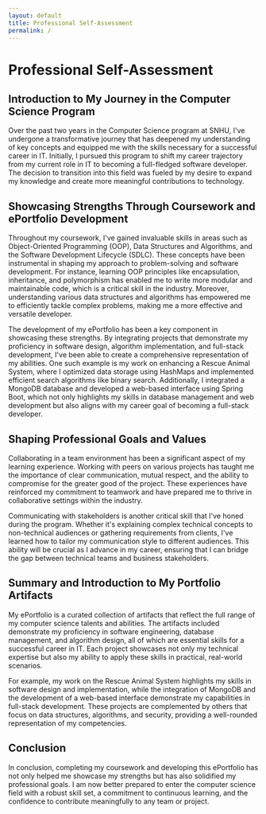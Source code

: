```yaml
---
layout: default
title: Professional Self-Assessment
permalink: /
---
```


# Professional Self-Assessment

## Introduction to My Journey in the Computer Science Program

Over the past two years in the Computer Science program at SNHU, I've undergone a transformative journey that has deepened my understanding of key concepts and equipped me with the skills necessary for a successful career in IT. Initially, I pursued this program to shift my career trajectory from my current role in IT to becoming a full-fledged software developer. The decision to transition into this field was fueled by my desire to expand my knowledge and create more meaningful contributions to technology.

## Showcasing Strengths Through Coursework and ePortfolio Development

Throughout my coursework, I've gained invaluable skills in areas such as Object-Oriented Programming (OOP), Data Structures and Algorithms, and the Software Development Lifecycle (SDLC). These concepts have been instrumental in shaping my approach to problem-solving and software development. For instance, learning OOP principles like encapsulation, inheritance, and polymorphism has enabled me to write more modular and maintainable code, which is a critical skill in the industry. Moreover, understanding various data structures and algorithms has empowered me to efficiently tackle complex problems, making me a more effective and versatile developer.

The development of my ePortfolio has been a key component in showcasing these strengths. By integrating projects that demonstrate my proficiency in software design, algorithm implementation, and full-stack development, I've been able to create a comprehensive representation of my abilities. One such example is my work on enhancing a Rescue Animal System, where I optimized data storage using HashMaps and implemented efficient search algorithms like binary search. Additionally, I integrated a MongoDB database and developed a web-based interface using Spring Boot, which not only highlights my skills in database management and web development but also aligns with my career goal of becoming a full-stack developer.

## Shaping Professional Goals and Values

Collaborating in a team environment has been a significant aspect of my learning experience. Working with peers on various projects has taught me the importance of clear communication, mutual respect, and the ability to compromise for the greater good of the project. These experiences have reinforced my commitment to teamwork and have prepared me to thrive in collaborative settings within the industry.

Communicating with stakeholders is another critical skill that I've honed during the program. Whether it's explaining complex technical concepts to non-technical audiences or gathering requirements from clients, I've learned how to tailor my communication style to different audiences. This ability will be crucial as I advance in my career, ensuring that I can bridge the gap between technical teams and business stakeholders.

## Summary and Introduction to My Portfolio Artifacts

My ePortfolio is a curated collection of artifacts that reflect the full range of my computer science talents and abilities. The artifacts included demonstrate my proficiency in software engineering, database management, and algorithm design, all of which are essential skills for a successful career in IT. Each project showcases not only my technical expertise but also my ability to apply these skills in practical, real-world scenarios.

For example, my work on the Rescue Animal System highlights my skills in software design and implementation, while the integration of MongoDB and the development of a web-based interface demonstrate my capabilities in full-stack development. These projects are complemented by others that focus on data structures, algorithms, and security, providing a well-rounded representation of my competencies.

## Conclusion

In conclusion, completing my coursework and developing this ePortfolio has not only helped me showcase my strengths but has also solidified my professional goals. I am now better prepared to enter the computer science field with a robust skill set, a commitment to continuous learning, and the confidence to contribute meaningfully to any team or project.


